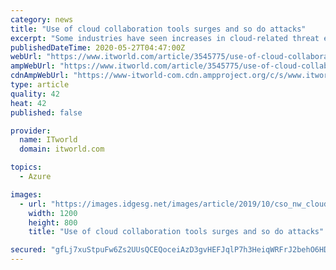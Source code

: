 ```yaml
---
category: news
title: "Use of cloud collaboration tools surges and so do attacks"
excerpt: "Some industries have seen increases in cloud-related threat events rise as much as 1,350% since the COVID-19 crisis began."
publishedDateTime: 2020-05-27T04:47:00Z
webUrl: "https://www.itworld.com/article/3545775/use-of-cloud-collaboration-tools-surges-and-so-do-the-attacks-report-shows.html"
ampWebUrl: "https://www.itworld.com/article/3545775/use-of-cloud-collaboration-tools-surges-and-so-do-the-attacks-report-shows.amp.html"
cdnAmpWebUrl: "https://www-itworld-com.cdn.ampproject.org/c/s/www.itworld.com/article/3545775/use-of-cloud-collaboration-tools-surges-and-so-do-the-attacks-report-shows.amp.html"
type: article
quality: 42
heat: 42
published: false

provider:
  name: ITworld
  domain: itworld.com

topics:
  - Azure

images:
  - url: "https://images.idgesg.net/images/article/2019/10/cso_nw_cloud_security_threats_lightning_strikes_a_digital_landscape_via_binary_clouds_by_robertiez_gettyimages-948430634-100813542-large.jpg"
    width: 1200
    height: 800
    title: "Use of cloud collaboration tools surges and so do attacks"

secured: "gfLj7xuStpuFw6Zs2UUsQCEQoceiAzD3gvHEFJqlP7h3HeiqWRFrJ2behO6HDqilvCS9xkYDD767X9t9KRoZV1ktOqfscFWZ6cYlUMSGJORGt2alQGP3RqejADyaCJRdneUaBtMiZ1Ttua+8vtS8DgBnNTpacfeuR6SiU7Y9S7akVoMaSUZ0F76TbPIjMw2NbnuGD2mH67Txo9sYQA4qvOTB7OaR97SFKj08522GdzvRY1hxHp51diAsfMOYmSkO+3I0OPgxDsfYfynviH/1SzdecTwoR0p0L3UNprGNy2MrxKo/JhqhzKWOmwEMPU9N;6r58e1e1j0ylFN3ReExhXA=="
---
```


